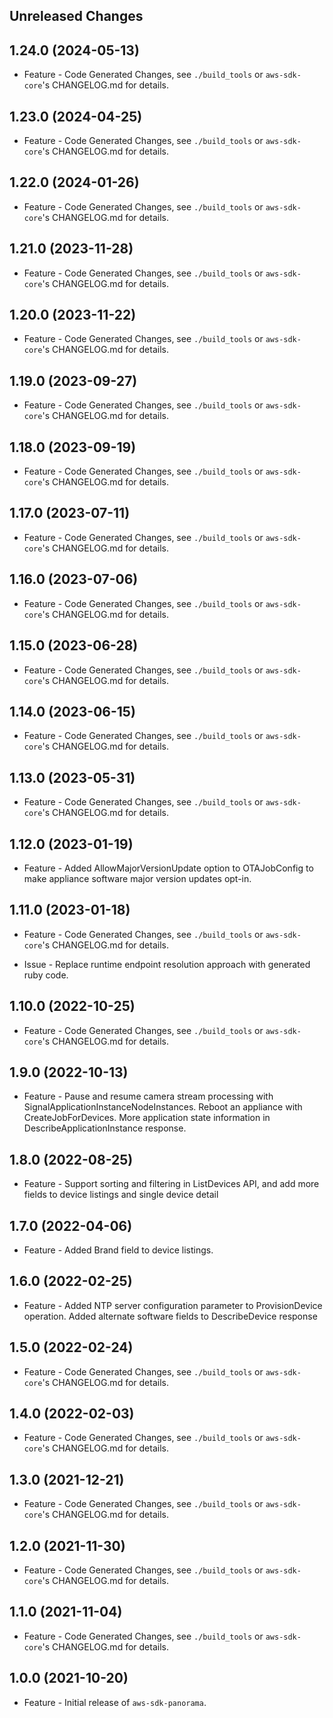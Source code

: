 Unreleased Changes
------------------

1.24.0 (2024-05-13)
------------------

* Feature - Code Generated Changes, see `./build_tools` or `aws-sdk-core`'s CHANGELOG.md for details.

1.23.0 (2024-04-25)
------------------

* Feature - Code Generated Changes, see `./build_tools` or `aws-sdk-core`'s CHANGELOG.md for details.

1.22.0 (2024-01-26)
------------------

* Feature - Code Generated Changes, see `./build_tools` or `aws-sdk-core`'s CHANGELOG.md for details.

1.21.0 (2023-11-28)
------------------

* Feature - Code Generated Changes, see `./build_tools` or `aws-sdk-core`'s CHANGELOG.md for details.

1.20.0 (2023-11-22)
------------------

* Feature - Code Generated Changes, see `./build_tools` or `aws-sdk-core`'s CHANGELOG.md for details.

1.19.0 (2023-09-27)
------------------

* Feature - Code Generated Changes, see `./build_tools` or `aws-sdk-core`'s CHANGELOG.md for details.

1.18.0 (2023-09-19)
------------------

* Feature - Code Generated Changes, see `./build_tools` or `aws-sdk-core`'s CHANGELOG.md for details.

1.17.0 (2023-07-11)
------------------

* Feature - Code Generated Changes, see `./build_tools` or `aws-sdk-core`'s CHANGELOG.md for details.

1.16.0 (2023-07-06)
------------------

* Feature - Code Generated Changes, see `./build_tools` or `aws-sdk-core`'s CHANGELOG.md for details.

1.15.0 (2023-06-28)
------------------

* Feature - Code Generated Changes, see `./build_tools` or `aws-sdk-core`'s CHANGELOG.md for details.

1.14.0 (2023-06-15)
------------------

* Feature - Code Generated Changes, see `./build_tools` or `aws-sdk-core`'s CHANGELOG.md for details.

1.13.0 (2023-05-31)
------------------

* Feature - Code Generated Changes, see `./build_tools` or `aws-sdk-core`'s CHANGELOG.md for details.

1.12.0 (2023-01-19)
------------------

* Feature - Added AllowMajorVersionUpdate option to OTAJobConfig to make appliance software major version updates opt-in.

1.11.0 (2023-01-18)
------------------

* Feature - Code Generated Changes, see `./build_tools` or `aws-sdk-core`'s CHANGELOG.md for details.

* Issue - Replace runtime endpoint resolution approach with generated ruby code.

1.10.0 (2022-10-25)
------------------

* Feature - Code Generated Changes, see `./build_tools` or `aws-sdk-core`'s CHANGELOG.md for details.

1.9.0 (2022-10-13)
------------------

* Feature - Pause and resume camera stream processing with SignalApplicationInstanceNodeInstances. Reboot an appliance with CreateJobForDevices. More application state information in DescribeApplicationInstance response.

1.8.0 (2022-08-25)
------------------

* Feature - Support sorting and filtering in ListDevices API, and add more fields to device listings and single device detail

1.7.0 (2022-04-06)
------------------

* Feature - Added Brand field to device listings.

1.6.0 (2022-02-25)
------------------

* Feature - Added NTP server configuration parameter to ProvisionDevice operation. Added alternate software fields to DescribeDevice response

1.5.0 (2022-02-24)
------------------

* Feature - Code Generated Changes, see `./build_tools` or `aws-sdk-core`'s CHANGELOG.md for details.

1.4.0 (2022-02-03)
------------------

* Feature - Code Generated Changes, see `./build_tools` or `aws-sdk-core`'s CHANGELOG.md for details.

1.3.0 (2021-12-21)
------------------

* Feature - Code Generated Changes, see `./build_tools` or `aws-sdk-core`'s CHANGELOG.md for details.

1.2.0 (2021-11-30)
------------------

* Feature - Code Generated Changes, see `./build_tools` or `aws-sdk-core`'s CHANGELOG.md for details.

1.1.0 (2021-11-04)
------------------

* Feature - Code Generated Changes, see `./build_tools` or `aws-sdk-core`'s CHANGELOG.md for details.

1.0.0 (2021-10-20)
------------------

* Feature - Initial release of `aws-sdk-panorama`.

